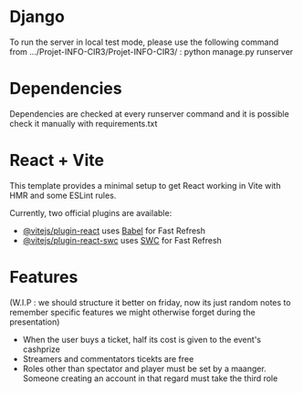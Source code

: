 # Django
To run the server in local test mode, please use the following command from .../Projet-INFO-CIR3/Projet-INFO-CIR3/ : python manage.py runserver

# Dependencies
Dependencies are checked at every runserver command and it is possible check it manually with requirements.txt


# React + Vite

This template provides a minimal setup to get React working in Vite with HMR and some ESLint rules.

Currently, two official plugins are available:

- [@vitejs/plugin-react](https://github.com/vitejs/vite-plugin-react/blob/main/packages/plugin-react/README.md) uses [Babel](https://babeljs.io/) for Fast Refresh
- [@vitejs/plugin-react-swc](https://github.com/vitejs/vite-plugin-react-swc) uses [SWC](https://swc.rs/) for Fast Refresh

# Features

(W.I.P : we should structure it better on friday, now its just random notes to remember specific features we might otherwise forget during the presentation)

- When the user buys a ticket, half its cost is given to the event's cashprize
- Streamers and commentators ticekts are free
- Roles other than spectator and player must be set by a maanger. Someone creating an account in that regard must take the third role
